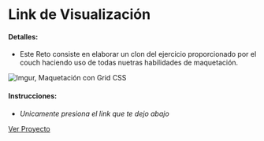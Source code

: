# Link de Visualización

#### Detalles:

- Este Reto consiste en elaborar un clon del ejercicio proporcionado por el couch haciendo uso de todas nuetras habilidades de maquetación.

![Imgur, Maquetación con Grid CSS](https://i.imgur.com/XGbQHbB.png)

#### Instrucciones:

- _Unicamente presiona el link que te dejo abajo_

[Ver Proyecto](https://aricanomx.github.io/PM_Reto-Maquetacion-Medio/)
